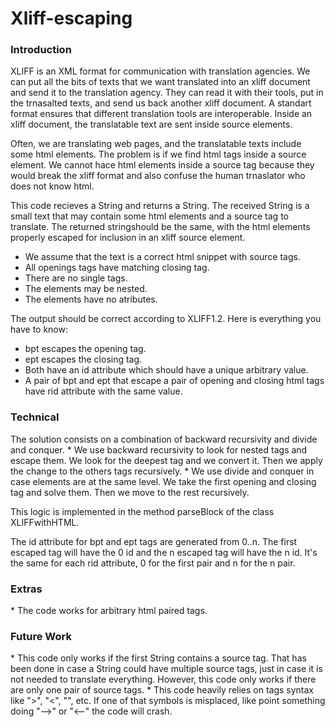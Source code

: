 <h1> Xliff-escaping </h1>

<h3> Introduction </h3>
 XLIFF is an XML format for communication with translation agencies.
We can put all the bits of texts that we want translated into an xliff document and send it to the translation agency.
They can read it with their tools, put in the trnasalted texts, and send us back another xliff document. A standart format ensures that different translation tools are interoperable.
Inside an xliff document, the translatable text are sent inside source elements.

Often, we are translating web pages, and the translatable texts include some html elements. The problem is if we find html tags inside a source element. We cannot hace html elements inside a source tag because they would break the xliff format and also confuse the human trnaslator who does not know html.

This code recieves a String and returns a String. The received String is a small text that may contain some html elements and a source tag to translate. The returned stringshould be the same, with the html elements properly escaped for inclusion in an xliff source element.

* We assume that the text is a correct html snippet with source tags.
* All openings tags have matching closing tag.
* There are no single tags.
* The elements may be nested.
* The elements have no atributes.

The output should be correct according to XLIFF1.2. Here is everything you have to know:

* bpt escapes the opening tag.
* ept escapes the closing tag.
* Both have an id attribute which should have a unique arbitrary value.
* A pair of bpt and ept that escape a pair of opening and closing html tags have rid attribute with the same value.

<h3>Technical</h3>
The solution consists on a combination of backward recursivity and divide and conquer.
* We use backward recursivity to look for nested tags and escape them. We look for the deepest tag and we convert it. Then we apply the change to the others tags recursively.
* We use divide and conquer in case elements are at the same level. We take the first opening and closing tag and solve them. Then we move to the rest recursively.

This logic is implemented in the method parseBlock of the class XLIFFwithHTML.

The id attribute for bpt and ept tags are generated from 0..n. The first escaped tag will have the 0 id and the n escaped tag will have the n id. It's the same for each rid attribute, 0 for the first pair and n for the n pair.

<h3>Extras</h3>
* The code works for arbitrary html paired tags.

<h3> Future Work </h3>
* This code only works if the first String contains a source tag. That has been done in case a String could have multiple source tags, just in case it is not needed to translate everything. However, this code only works if there are only one pair of source tags.
* This code heavily relies on tags syntax like ">", "<", "</*>", etc. If one of that symbols is misplaced, like point something doing "-->" or "<--" the code will crash. 
